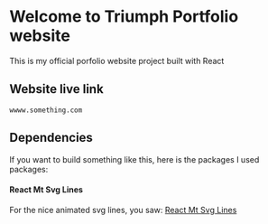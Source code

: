 # Welcome to Triumph Portfolio website 

This is my official porfolio website project built with React

## Website live link

```
wwww.something.com
```

## Dependencies
If you want to build something like this, here is the packages I used packages:

#### React Mt Svg Lines
For the nice animated svg lines, you saw:
<a href="">React Mt Svg Lines</a>